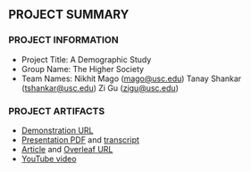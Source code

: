 ## PROJECT SUMMARY

### PROJECT INFORMATION

- Project Title: A Demographic Study
- Group Name: The Higher Society
- Team Names: Nikhit Mago (mago@usc.edu) Tanay Shankar (tshankar@usc.edu) Zi Gu (zigu@usc.edu)

### PROJECT ARTIFACTS

- [Demonstration URL](http://www-scf.usc.edu/~tshankar/project/#/home)
- [Presentation PDF](https://github.com/INF554Fall18/project-thehighersociety/blob/master/PDF/First_Presentation.pdf) and [transcript](https://github.com/INF554Fall18/project-thehighersociety/blob/master/PRESENTATION_TRANSCRIPT.md)
- [Article](https://github.com/INF554Fall18/project-thehighersociety/blob/master/PDF/Article.pdf) and [Overleaf URL](https://www.overleaf.com/read/sqdvwxjjrrcx)
- [YouTube video](https://www.youtube.com/watch)
